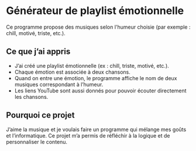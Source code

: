 # Générateur de playlist émotionnelle 

Ce programme propose des musiques selon l'humeur choisie (par exemple : chill, motivé, triste, etc.).

## Ce que j’ai appris
- J’ai créé une playlist émotionnelle (ex : chill, triste, motivé, etc.).
- Chaque émotion est associée à deux chansons.
- Quand on entre une émotion, le programme affiche le nom de deux musiques correspondant à l’humeur.
- Les liens YouTube sont aussi donnés pour pouvoir écouter directement les chansons.

## Pourquoi ce projet

J’aime la musique et je voulais faire un programme qui mélange mes goûts et l’informatique. Ce projet m’a permis de réfléchir à la logique et de personnaliser le contenu.
